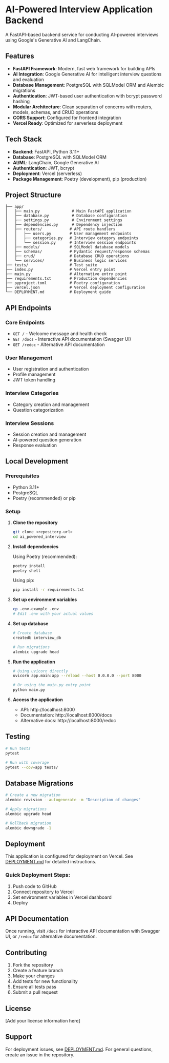 # AI-Powered Interview Application Backend

A FastAPI-based backend service for conducting AI-powered interviews using Google's Generative AI and LangChain.

## Features

- **FastAPI Framework**: Modern, fast web framework for building APIs
- **AI Integration**: Google Generative AI for intelligent interview questions and evaluation
- **Database Management**: PostgreSQL with SQLModel ORM and Alembic migrations
- **Authentication**: JWT-based user authentication with bcrypt password hashing
- **Modular Architecture**: Clean separation of concerns with routers, models, schemas, and CRUD operations
- **CORS Support**: Configured for frontend integration
- **Vercel Ready**: Optimized for serverless deployment

## Tech Stack

- **Backend**: FastAPI, Python 3.11+
- **Database**: PostgreSQL with SQLModel ORM
- **AI/ML**: LangChain, Google Generative AI
- **Authentication**: JWT, bcrypt
- **Deployment**: Vercel (serverless)
- **Package Management**: Poetry (development), pip (production)

## Project Structure

```
├── app/
│   ├── main.py              # Main FastAPI application
│   ├── database.py          # Database configuration
│   ├── settings.py          # Environment settings
│   ├── dependencies.py      # Dependency injection
│   ├── routers/            # API route handlers
│   │   ├── users.py        # User management endpoints
│   │   ├── categories.py   # Interview category endpoints
│   │   └── session.py      # Interview session endpoints
│   ├── models/             # SQLModel database models
│   ├── schemas/            # Pydantic request/response schemas
│   ├── crud/               # Database CRUD operations
│   └── services/           # Business logic services
├── tests/                  # Test suite
├── index.py                # Vercel entry point
├── main.py                 # Alternative entry point
├── requirements.txt        # Production dependencies
├── pyproject.toml          # Poetry configuration
├── vercel.json             # Vercel deployment configuration
└── DEPLOYMENT.md           # Deployment guide
```

## API Endpoints

### Core Endpoints
- `GET /` - Welcome message and health check
- `GET /docs` - Interactive API documentation (Swagger UI)
- `GET /redoc` - Alternative API documentation

### User Management
- User registration and authentication
- Profile management
- JWT token handling

### Interview Categories
- Category creation and management
- Question categorization

### Interview Sessions
- Session creation and management
- AI-powered question generation
- Response evaluation


## Local Development

### Prerequisites
- Python 3.11+
- PostgreSQL
- Poetry (recommended) or pip

### Setup

1. **Clone the repository**
   ```bash
   git clone <repository-url>
   cd ai_powered_interview
   ```

2. **Install dependencies**
   
   Using Poetry (recommended):
   ```bash
   poetry install
   poetry shell
   ```
   
   Using pip:
   ```bash
   pip install -r requirements.txt
   ```

3. **Set up environment variables**
   ```bash
   cp .env.example .env
   # Edit .env with your actual values
   ```

4. **Set up database**
   ```bash
   # Create database
   createdb interview_db
   
   # Run migrations
   alembic upgrade head
   ```

5. **Run the application**
   ```bash
   # Using uvicorn directly
   uvicorn app.main:app --reload --host 0.0.0.0 --port 8000
   
   # Or using the main.py entry point
   python main.py
   ```

6. **Access the application**
   - API: http://localhost:8000
   - Documentation: http://localhost:8000/docs
   - Alternative docs: http://localhost:8000/redoc

## Testing

```bash
# Run tests
pytest

# Run with coverage
pytest --cov=app tests/
```

## Database Migrations

```bash
# Create a new migration
alembic revision --autogenerate -m "Description of changes"

# Apply migrations
alembic upgrade head

# Rollback migration
alembic downgrade -1
```

## Deployment

This application is configured for deployment on Vercel. See [DEPLOYMENT.md](./DEPLOYMENT.md) for detailed instructions.

### Quick Deployment Steps:
1. Push code to GitHub
2. Connect repository to Vercel
3. Set environment variables in Vercel dashboard
4. Deploy

## API Documentation

Once running, visit `/docs` for interactive API documentation with Swagger UI, or `/redoc` for alternative documentation.

## Contributing

1. Fork the repository
2. Create a feature branch
3. Make your changes
4. Add tests for new functionality
5. Ensure all tests pass
6. Submit a pull request

## License

[Add your license information here]

## Support

For deployment issues, see [DEPLOYMENT.md](./DEPLOYMENT.md).
For general questions, create an issue in the repository.
